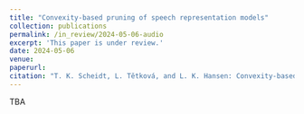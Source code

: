```yaml
---
title: "Convexity-based pruning of speech representation models"
collection: publications
permalink: /in_review/2024-05-06-audio
excerpt: 'This paper is under review.'
date: 2024-05-06
venue: 
paperurl: 
citation: "T. K. Scheidt, L. Tětková, and L. K. Hansen: Convexity-based pruning of speech representation models (2024)"
---
```


TBA
